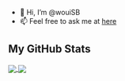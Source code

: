 - 👋 Hi, I’m @wouiSB
- 📫 Feel free to ask me at [here](mailto:wouisb@is-sb.com)

## My GitHub Stats
<div>
  <a href="https://github.com/anuraghazra/github-readme-stats">
    <img align="center" src="https://github-readme-stats.vercel.app/api?username=wouiSB&count_private=true&hide_border=true&show_icons=true" />
  </a>
  <a href="https://github.com/anuraghazra/github-readme-stats">
    <img align="center" src="https://github-readme-stats.vercel.app/api/top-langs/?username=wouiSB&count_private=true&show_icons=true&layout=compact&hide_border=true" />
  </a>
</div>
